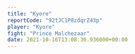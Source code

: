 ```yaml
---
title: "Kyore"
reportCode: "92tJC1P8zdqrZ43p"
player: "Kyore"
fight: "Prince Malchezaar"
date: 2021-10-16T13:08:36.936000+00:00
---
```

